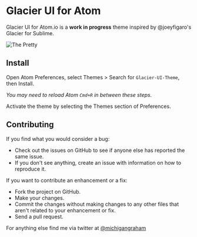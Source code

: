 # Glacier UI for Atom

Glacier UI for Atom.io is a **work in progress** theme inspired by @joeyfigaro's Glacier for Sublime.

![The Pretty](http://f.cl.ly/items/0W3P3p3s1U1D0H152x1R/Screen%20Shot%202014-04-03%20at%206.17.17%20PM.png)

## Install

Open Atom Preferences, select Themes > Search for `Glacier-UI-Theme`,
then Install.

*You may need to reload Atom `Cmd+R` in between these steps.*

Activate the theme by selecting the Themes section of Preferences.

## Contributing

If you find what you would consider a bug:

- Check out the issues on GitHub to see if anyone else has reported the same issue.
- If you don't see anything, create an issue with information on how to reproduce it.

If you want to contribute an enhancement or a fix:

- Fork the project on GitHub.
- Make your changes.
- Commit the changes without making changes to any other files that aren't related to your enhancement or fix.
- Send a pull request.


For anything else find me via twitter at [@michigangraham](http://twitter.com/michigangraham)
